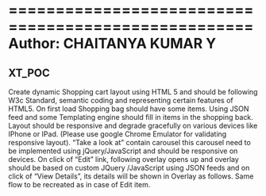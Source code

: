 ====================================================
Author: CHAITANYA KUMAR Y
====================================================



## XT_POC

Create dynamic Shopping cart layout using HTML 5 and should be following W3c Standard, semantic coding and representing certain features of HTML5.
On first load Shopping bag should have some items. Using JSON feed and some Templating engine should fill in items in the shopping back.
Layout should be responsive and degrade gracefully on various devices like IPhone or IPad. (Please use google Chrome Emulator for validating responsive layout).
“Take a look at” contain carousel this carousel need to be implemented using jQuery/JavaScript and should be responsive on devices.
On click of “Edit” link, following overlay opens up and overlay should be based on custom JQuery /JavaScript using JSON feeds and on click of “View Details”, its details will be shown in Overlay as follows. Same flow to be recreated as in case of Edit item.